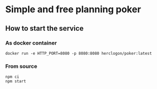 # Simple and free planning poker


## How to start the service

### As docker container

```
docker run -e HTTP_PORT=8080 -p 8080:8080 herclogon/poker:latest
```

### From source

```
npm ci
npm start
```
